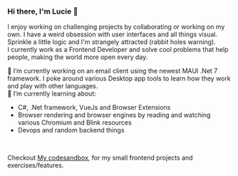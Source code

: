 ### Hi there, I'm Lucie 👋

I enjoy working on challenging projects by collaborating or working on my own. I have a weird obsession with user interfaces and all things visual. Sprinkle a little logic and I'm strangely attracted (rabbit holes warning).<br>
I currently work as a Frontend Developer and solve cool problems that help people, making the world more open every day. 
<br>

🔭 I’m currently working on an email client using the newest MAUI .Net 7 framework. I poke around various Desktop app tools to learn how they work and play with other languages.<br>
🌱 I’m currently learning about:
- C#, .Net framework, VueJs and Browser Extensions 
- Browser rendering and browser engines by reading and watching various Chromium and Blink resources
- Devops and random backend things

<br>

Checkout [My codesandbox](https://codesandbox.io/u/Cats-n-coffee), for my small frontend projects and exercises/features.<br>
<!--
**Cats-n-coffee/Cats-n-coffee** is a ✨ _special_ ✨ repository because its `README.md` (this file) appears on your GitHub profile.

Here are some ideas to get you started:

- 🔭 I’m currently working on ...
- 🌱 I’m currently learning ...
- 👯 I’m looking to collaborate on ...
- 🤔 I’m looking for help with ...
- 💬 Ask me about ...
- 📫 How to reach me: ...
- 😄 Pronouns: ...
- ⚡ Fun fact: ...
-->
